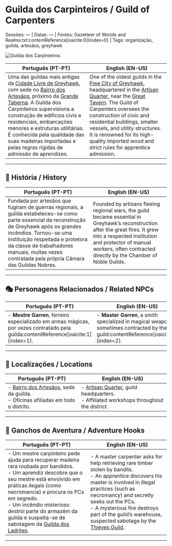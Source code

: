 # Guilda dos Carpinteiros / Guild of Carpenters

Sessões: — | Datas: — | Fontes: Gazetteer of Worlds and Realms.txt:contentReference[oaicite:0]{index=0} | Tags: organização, guilda, artesãos, greyhawk

![Guilda dos Carpinteiros](assets/organization/org_blank.png)

| **Português (PT-PT)** | **English (EN-US)** |
|-----------------------|---------------------|
| Uma das guildas mais antigas da [Cidade Livre de Greyhawk](free_city_of_greyhawk.md), com sede no [Bairro dos Artesãos](artisans_quarter.md), próximo da [Grande Taberna](great_tavern.md). A Guilda dos Carpinteiros supervisiona a construção de edifícios civis e residenciais, embarcações menores e estruturas utilitárias. É conhecida pela qualidade das suas madeiras importadas e pelas regras rígidas de admissão de aprendizes. | One of the oldest guilds in the [Free City of Greyhawk](free_city_of_greyhawk.md), headquartered in the [Artisan Quarter](artisans_quarter.md), near the [Great Tavern](great_tavern.md). The Guild of Carpenters oversees the construction of civic and residential buildings, smaller vessels, and utility structures. It is renowned for its high-quality imported wood and strict rules for apprentice admission. |

---

## 📖 História / History

| **Português (PT-PT)** | **English (EN-US)** |
|-----------------------|---------------------|
| Fundada por artesãos que fugiram de guerras regionais, a guilda estabeleceu-se como parte essencial da reconstrução de Greyhawk após os grandes incêndios. Tornou-se uma instituição respeitada e protetora da classe de trabalhadores manuais, muitas vezes contratada pela própria Câmara das Guildas Nobres. | Founded by artisans fleeing regional wars, the guild became essential in Greyhawk’s reconstruction after the great fires. It grew into a respected institution and protector of manual workers, often contracted directly by the Chamber of Noble Guilds. |

---

## 🎭 Personagens Relacionados / Related NPCs

| **Português (PT-PT)** | **English (EN-US)** |
|-----------------------|---------------------|
| - **Mestre Garren**, ferreiro especializado em armas mágicas, por vezes contratado pela guilda:contentReference[oaicite:1]{index=1}. | - **Master Garren**, a smith specialized in magical weapons, sometimes contracted by the guild:contentReference[oaicite:2]{index=2}. |

---

## 📌 Localizações / Locations

| **Português (PT-PT)** | **English (EN-US)** |
|-----------------------|---------------------|
| - [Bairro dos Artesãos](artisans_quarter.md), sede da guilda.<br>- Oficinas afiliadas em todo o distrito. | - [Artisan Quarter](artisans_quarter.md), guild headquarters.<br>- Affiliated workshops throughout the district. |

---

## 🎲 Ganchos de Aventura / Adventure Hooks

| **Português (PT-PT)** | **English (EN-US)** |
|-----------------------|---------------------|
| - Um mestre carpinteiro pede ajuda para recuperar madeira rara roubada por bandidos.<br>- Um aprendiz descobre que o seu mestre está envolvido em práticas ilegais (como necromancia) e procura os PCs em segredo.<br>- Um incêndio misterioso destrói parte do armazém da guilda e suspeita-se de sabotagem da [Guilda dos Ladrões](docs/organizations/-/guilds/guild_of_thieves.md). | - A master carpenter asks for help retrieving rare timber stolen by bandits.<br>- An apprentice discovers his master is involved in illegal practices (such as necromancy) and secretly seeks out the PCs.<br>- A mysterious fire destroys part of the guild’s warehouse, suspected sabotage by the [Thieves Guild](docs/organizations/-/guilds/guild_of_thieves.md). |

---
